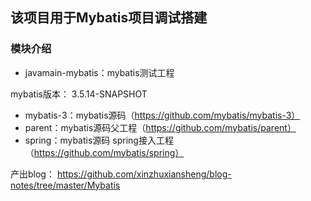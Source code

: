 ## 该项目用于Mybatis项目调试搭建

### 模块介绍

* javamain-mybatis：mybatis测试工程

mybatis版本： 3.5.14-SNAPSHOT
* mybatis-3：mybatis源码（https://github.com/mybatis/mybatis-3）
* parent：mybatis源码父工程（https://github.com/mybatis/parent）
* spring：mybatis源码 spring接入工程（https://github.com/mybatis/spring）

产出blog： https://github.com/xinzhuxiansheng/blog-notes/tree/master/Mybatis